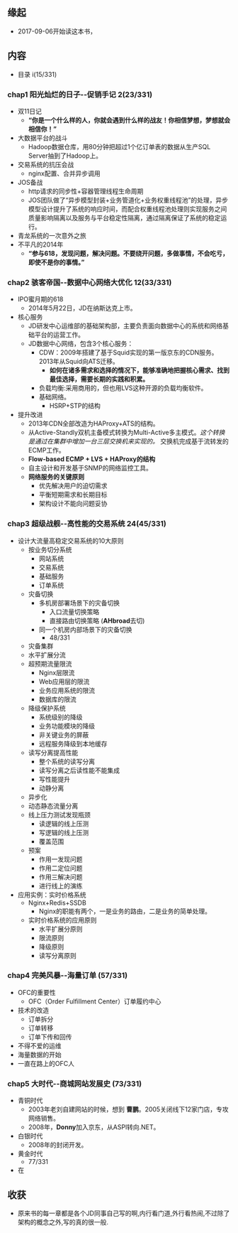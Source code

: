 ##  缘起
+ 2017-09-06开始读这本书，

##  内容
+ 目录 i(15/331)

###  chap1  阳光灿烂的日子--促销手记  2(23/331)
+ 双11日记
    + **“你是一个什么样的人，你就会遇到什么样的战友！你相信梦想，梦想就会相信你！”**
+ 大数据平台的战斗
    + Hadoop数据仓库，用80分钟把超过1个亿订单表的数据从生产SQL Server抽到了Hadoop上。  
+ 交易系统的抗压会战
    + nginx配置、合并异步调用
+ JOS备战
    + http请求的同步性+容器管理线程生命周期
    + JOS团队做了“异步模型封装+业务管道化+业务权重线程池”的处理，异步模型设计提升了系统的响应时间，而配合权重线程池处理则实现服务之间质量影响隔离以及服务与平台稳定性隔离，通过隔离保证了系统的稳定运行。
+ 青龙系统的一次意外之旅
+ 不平凡的2014年
    + **“参与618，发现问题，解决问题。不要绕开问题，多做事情，不会吃亏，即使不是你的事情。”**

###  chap2 骇客帝国--数据中心网络大优化  12(33/331)
+ IPO蜜月期的618
    + 2014年5月22日，JD在纳斯达克上市。
+ 核心服务
    + JD研发中心运维部的基础架构部，主要负责面向数据中心的系统和网络基础平台的运营工作。
    + JD数据中心网络，包含3个核心服务：
        + CDW：2009年搭建了基于Squid实现的第一版京东的CDN服务。2013年从Squid向ATS迁移。
            + **如何在诸多需求和选择的情况下，能够准确地把握核心需求、找到最佳选择，需要长期的实践和积累。**
        + 负载均衡:采用商用的，但也用LVS这种开源的负载均衡软件。
        + 基础网络。 
            + HSRP+STP的结构
+ 提升改进
    + 2013年CDN全部改造为HAProxy+ATS的结构。
    + 从Active-Standly双机主备模式转换为Multi-Active多主模式。*这个转换是通过在集群中增加一台三层交换机来实现的。* 交换机完成基于流转发的ECMP工作。
    + **Flow-based ECMP + LVS + HAProxy的结构**
    + 自主设计和开发基于SNMP的网络监控工具。
    + **网络服务的关键原则**
        + 优先解决用户的迫切需求
        + 平衡短期需求和长期目标
        + 架构设计不能向问题妥协

###  chap3 超级战舰--高性能的交易系统    24(45/331)
+ 设计大流量高稳定交易系统的10大原则
    + 按业务切分系统
        + 网站系统
        + 交易系统
        + 基础服务
        + 订单系统
    + 灾备切换
        + 多机房部署场景下的灾备切换
            + 入口流量切换策略
            + 直接路由切换策略 (**AHbroad**去切)
        + 同一个机房内部场景下的灾备切换
            + 48/331
    + 灾备集群
    + 水平扩展分流
    + 超预期流量限流
        + Nginx层限流
        + Web应用层的限流
        + 业务应用系统的限流
        + 数据库的限流
    + 降级保护系统
        + 系统级别的降级
        + 业务功能模块的降级
        + 非关键业务的屏蔽
        + 远程服务降级到本地缓存
    + 读写分离提高性能
        + 整个系统的读写分离
        + 读写分离之后读性能不能集成
        + 写性能提升
        + 动静分离
    + 异步化
    + 动态静态流量分离
    + 线上压力测试发现瓶颈
        + 读逻辑的线上压测
        + 写逻辑的线上压测
        + 覆盖范围
    + 预案
        + 作用一发现问题
        + 作用二定位问题
        + 作用三解决问题
        + 进行线上的演练  
+ 应用实例：实时价格系统
    + Nginx+Redis+SSDB 
        + Nginx的职能有两个，一是业务的路由，二是业务的简单处理。
    + 实时价格系统的应用原则
        + 水平扩展分原则
        + 限流原则
        + 降级原则
        + 读写分离原则

###  chap4 完美风暴--海量订单   (57/331)
+ OFC的重要性
    + OFC（Order Fulfillment Center）订单履约中心
+ 技术的改造
    + 订单拆分 
    + 订单转移
    + 订单下传和回传
+ 不得不爱的运维
+ 海量数据的开始
+ 一直在路上的OFC人

###  chap5 大时代--商城网站发展史    (73/331)
+ 青铜时代
    + 2003年老刘自建网站的时候，想到 **曹鹏**。2005关闭线下12家门店，专攻网络销售。
    + 2008年，**Donny**加入京东，从ASPl转向.NET。
+ 白银时代 
    + 2008年的封闭开发。
+ 黄金时代
    + 77/331 
+ 在

##  收获
+ 原来书的每一章都是各个JD同事自己写的啊,内行看门道,外行看热闹,不过除了架构的概念之外,写的真的很一般.
